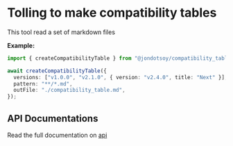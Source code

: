 # Tolling to make compatibility tables

This tool read a set of markdown files

**Example:**

```ts
import { createCompatibilityTable } from "@jondotsoy/compatibility_table";

await createCompatibilityTable({
  versions: ["v1.0.0", "v2.1.0", { version: "v2.4.0", title: "Next" }],
  pattern: "**/*.md",
  outFile: "./compatibility_table.md",
});
```

## API Documentations

Read the full documentation on [api](./docs/api/create-compatibility-table.md)
